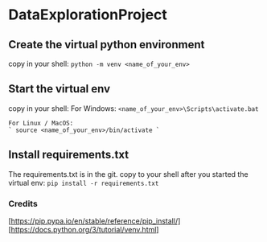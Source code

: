# DataExplorationProject

## Create the virtual python environment

copy in your shell:
	` python -m venv <name_of_your_env> ` 
	
## Start the virtual env

copy in your shell:
	For Windows:
	` <name_of_your_env>\Scripts\activate.bat ` 
	
	For Linux / MacOS:
	` source <name_of_your_env>/bin/activate `
	
## Install requirements.txt 

The requirements.txt is in the git.
copy to your shell after you started the virtual env:
	` pip install -r requirements.txt `  
	
	
### Credits

[https://pip.pypa.io/en/stable/reference/pip_install/]
[https://docs.python.org/3/tutorial/venv.html]



